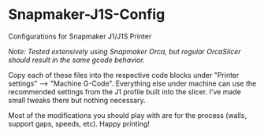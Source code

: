 # Snapmaker-J1S-Config
Configurations for Snapmaker J1/J1S Printer

 *Note: Tested extensively using Snapmaker Orca, but regular OrcaSlicer should result in the same gcode behavior.*

Copy each of these files into the respective code blocks under "Printer settings" --> "Machine G-Code". Everything else under machine can use the recommended settings from the J1 profile built into the slicer. I've made small tweaks there but nothing necessary.

Most of the modifications you should play with are for the process (walls, support gaps, speeds, etc). Happy printing!
